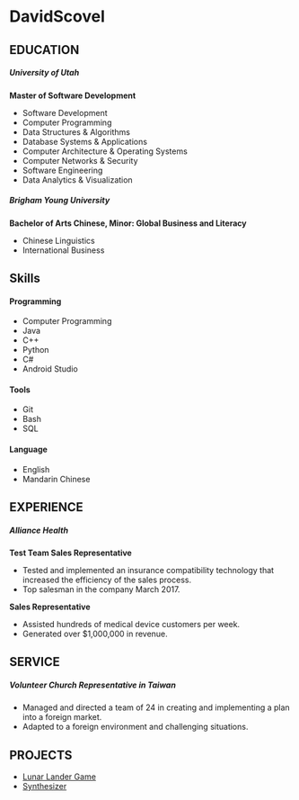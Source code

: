 # DavidScovel

 
## EDUCATION	
##### University of Utah

**Master of Software Development**		
  * Software Development
  * Computer Programming
  * Data Structures & Algorithms
  * Database Systems & Applications
  * Computer Architecture & Operating Systems
  * Computer Networks & Security
  * Software Engineering
  * Data Analytics & Visualization
 
 
##### Brigham Young University

**Bachelor of Arts Chinese, Minor: Global Business and Literacy**
  * Chinese Linguistics
  * International Business
 
 
## Skills 
#### Programming
  * Computer Programming
  * Java
  * C++
  * Python
  * C#
  * Android Studio
#### Tools
  * Git
  * Bash
  * SQL
#### Language		
  * English
  * Mandarin Chinese
 
## EXPERIENCE	
##### Alliance Health

**Test Team Sales Representative**
  * Tested and implemented an insurance compatibility technology that increased the efficiency of the sales process.
  * Top salesman in the company March 2017.
  
**Sales Representative**
  * Assisted hundreds of medical device customers per week.
  * Generated over $1,000,000 in revenue.
 
## SERVICE	
##### Volunteer Church Representative in Taiwan
  * Managed and directed a team of 24 in creating and implementing a plan into a foreign market.
  * Adapted to a foreign environment and challenging situations.
  
## PROJECTS
  * [Lunar Lander Game](https://github.com/davidoscovel/DavidScovel/tree/master/LunarLander)
  * [Synthesizer](https://github.com/davidoscovel/DavidScovel/tree/master/Synthesizer)
